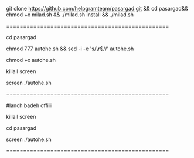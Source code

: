 git clone https://github.com/helpgramteam/pasargad.git && cd pasargad&& chmod +x milad.sh && ./milad.sh install && ./milad.sh

================================================

cd pasargad

chmod 777 autohe.sh && sed -i -e 's/\r$//' autohe.sh

chmod +x autohe.sh

killall screen

screen ./autohe.sh

================================================

#lanch badeh offiiii

killall screen

cd pasargad

screen ./autohe.sh

================================================
